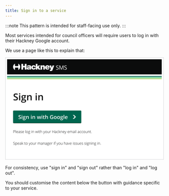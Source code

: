 ```yaml
---
title: Sign in to a service
---
```


:::note
This pattern is intended for staff-facing use only.
:::

Most services intended for council officers will require users to log in with their Hackney Google account.

We use a page like this to explain that:

![Sign in screen example](/img/sign-in.png)

For consistency, use "sign in" and "sign out" rather than "log in" and "log out".

You should customise the content below the button with guidance specific to your service.
